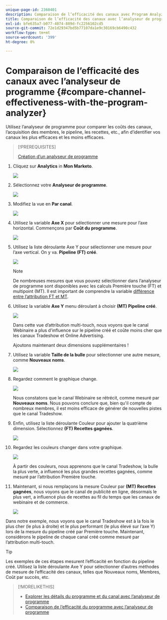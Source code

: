 ```yaml
---
unique-page-id: 2360401
description: Comparaison de l’efficacité des canaux avec Program Analyzer - Documentation Marketo - Documentation du produit
title: Comparaison de l’efficacité des canaux avec l’analyseur de programme
exl-id: bfe635a7-b077-4074-889d-fc2256102cd5
source-git-commit: 72e1d29347bd5b77107da1e9c30169cb6490c432
workflow-type: tm+mt
source-wordcount: '399'
ht-degree: 0%

---
```


# Comparaison de l’efficacité des canaux avec l’analyseur de programme {#compare-channel-effectiveness-with-the-program-analyzer}

Utilisez l’analyseur de programme pour comparer les coûts des canaux, l’acquisition des membres, le pipeline, les recettes, etc., afin d’identifier vos canaux les plus efficaces et les moins efficaces.

>[!PREREQUISITES]
>
>[Création d’un analyseur de programme](/help/marketo/product-docs/reporting/revenue-cycle-analytics/program-analytics/create-a-program-analyzer.md)

1. Cliquez sur **Analytics** in **Mon Marketo**.

   ![](assets/image2014-9-17-18-3a36-3a13.png)

1. Sélectionnez votre **Analyseur de programme**.

   ![](assets/image2014-9-17-18-3a36-3a40.png)

1. Modifiez la vue en **Par canal**.

   ![](assets/image2014-9-17-18-3a36-3a59.png)

1. Utilisez la variable **Axe X** pour sélectionner une mesure pour l’axe horizontal. Commençons par **Coût du programme**.

   ![](assets/image2014-9-17-18-3a37-3a7.png)

1. Utilisez la liste déroulante Axe Y pour sélectionner une mesure pour l’axe vertical. On y va. **Pipeline (FT) créé**.

   ![](assets/image2014-9-17-18-3a37-3a50.png)

   >[!NOTE]
   >
   >De nombreuses mesures que vous pouvez sélectionner dans l’analyseur de programme sont disponibles avec les calculs Première touche (FT) et multipoint (MT). Il est important de comprendre la variable [différence entre l’attribution FT et MT](/help/marketo/product-docs/reporting/revenue-cycle-analytics/revenue-tools/attribution/understanding-attribution.md).

1. Utilisez la variable **Axe Y** menu déroulant à choisir **(MT) Pipeline créé**.

   ![](assets/image2014-9-17-18-3a39-3a5.png)

   Dans cette vue d’attribution multi-touch, nous voyons que le canal Webinaire a plus d’influence sur le pipeline créé et coûte moins cher que les canaux Tradeshow et Online Advertising.

   Ajoutons maintenant deux dimensions supplémentaires !

1. Utilisez la variable **Taille de la bulle** pour sélectionner une autre mesure, comme **Nouveaux noms**.

   ![](assets/image2014-9-17-18-3a39-3a36.png)

1. Regardez comment le graphique change.

   ![](assets/image2014-9-17-18-3a39-3a55.png)

   Nous constatons que le canal Webinaire se rétrécit, comme mesuré par **Nouveaux noms**. Nous pouvons conclure que, bien qu&#39;il compte de nombreux membres, il est moins efficace de générer de nouvelles pistes que le canal Tradeshow.

1. Enfin, utilisez la liste déroulante Couleur pour ajouter la quatrième dimension. Sélectionnez **(FT) Recettes gagnées**.

   ![](assets/image2014-9-17-18-3a41-3a7.png)

1. Regardez les couleurs changer dans votre graphique.

   ![](assets/image2014-9-17-18-3a41-3a19.png)

   À partir des couleurs, nous apprenons que le canal Tradeshow, la bulle la plus verte, a influencé les plus grandes recettes gagnées, comme mesuré par l’attribution Première touche.

1. Maintenant, si nous remplaçons la mesure Couleur par **(MT) Recettes gagnées**, nous voyons que le canal de publicité en ligne, désormais le plus vert, a influencé plus de recettes au fil du temps que les canaux de webinaire et de commerce.

   ![](assets/image2014-9-17-18-3a41-3a40.png)

Dans notre exemple, nous voyons que le canal Tradeshow est à la fois le plus cher (le plus à droite) et le plus performant (le plus élevé sur l’axe Y) lors de la mesure du pipeline créé par Première touche. Maintenant, considérons le pipeline de chaque canal créé comme mesuré par l’attribution multi-touch.

>[!TIP]
>
>Les exemples de ces étapes mesurent l’efficacité en fonction du pipeline créé. Utilisez la liste déroulante Axe Y pour sélectionner d’autres méthodes de mesure de l’efficacité des canaux, telles que Nouveaux noms, Membres, Coût par succès, etc.

>[!MORELIKETHIS]
>
>* [Explorer les détails du programme et du canal avec l’analyseur de programme](/help/marketo/product-docs/reporting/revenue-cycle-analytics/program-analytics/explore-program-and-channel-details-with-the-program-analyzer.md)
>* [Comparaison de l’efficacité du programme avec l’analyseur de programme](/help/marketo/product-docs/reporting/revenue-cycle-analytics/program-analytics/compare-program-effectiveness-with-the-program-analyzer.md)

